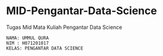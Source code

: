 # MID-Pengantar-Data-Science

Tugas Mid Mata Kuliah Pengantar Data Science

	NAMA: UMMUL QURA
	NIM : H071201017
	KELAS: PENGANTAR DATA SCIENCE
